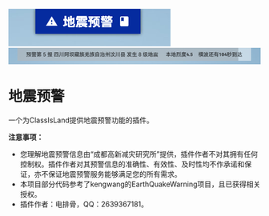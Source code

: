 ![Banner](https://raw.githubusercontent.com/denglihong2007/MyPhotoBed/refs/heads/master/e695f20f-2474-41ce-be05-4957873ee48b.png)
![Banner](https://raw.githubusercontent.com/denglihong2007/MyPhotoBed/refs/heads/master/a22e6600-8252-4f6c-9809-ea00c366c4ce.png)

# 地震预警

一个为ClassIsLand提供地震预警功能的插件。

**注意事项：**

- 您理解地震预警信息由“成都高新减灾研究所”提供，插件作者不对其拥有任何控制权。插件作者对其预警信息的准确性、有效性、及时性均不作承诺和保证，亦不保证地震预警服务能够满足您的所有需求。
- 本项目部分代码参考了kengwang的EarthQuakeWarning项目，且已获得相关授权。
- 插件作者：电排骨，QQ：2639367181。